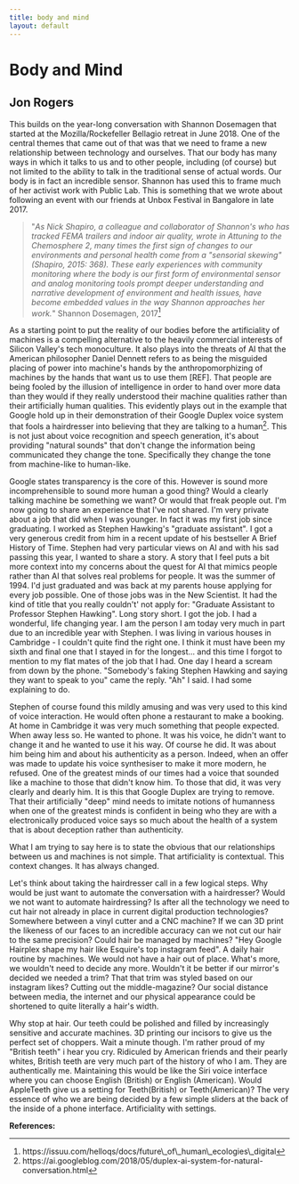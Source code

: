 ```yaml
--- 
title: body and mind
layout: default 
---
```


# Body and Mind
## Jon Rogers

This builds on the year-long conversation with Shannon Dosemagen that started at the Mozilla/Rockefeller Bellagio retreat in June 2018. One of the central themes that came out of that was that we need to frame a new relationship between technology and ourselves. That our body has many ways in which it talks to us and to other people, including (of course) but not limited to the ability to talk in the traditional sense of actual words. Our body is in fact an incredible sensor. Shannon has used this to frame much of her activist work with Public Lab. This is something that we wrote about following an event with our friends at Unbox Festival in Bangalore in late 2017.

> "*As Nick Shapiro, a colleague and collaborator of Shannon's who has tracked FEMA trailers and indoor air quality, wrote in Attuning to the Chemosphere 2, many times the first sign of changes to our environments and personal health come from a "sensorial skewing" (Shapiro, 2015: 368). These early experiences with community monitoring where the body is our first form of environmental sensor and analog monitoring tools prompt deeper understanding and narrative development of environment and health issues, have become embedded values in the way Shannon approaches her work.*" 
Shannon Dosemagen, 2017[<sup>1</sup>](#fn1)<a id="fnref1"></a>

As a starting point to put the reality of our bodies before the artificiality of machines is a compelling alternative to the heavily commercial interests of Silicon Valley's tech monoculture. It also plays into the threats of AI that the American philosopher Daniel Dennett refers to as being the misguided placing of power into machine's hands by the anthropomorphizing of machines by the hands that want us to use them \[REF\]. That people are being fooled by the illusion of intelligence in order to hand over more data than they would if they really understood their machine qualities rather than their artificially human qualities. This evidently plays out in the example that Google hold up in their demonstration of their Google Duplex voice system that fools a hairdresser into believing that they are talking to a human[<sup>2</sup>](#fn2)<a id="fnref2"></a>. This is not just about voice recognition and speech generation, it's about providing "natural sounds" that don't change the information being communicated they change the tone. Specifically they change the tone from machine-like to human-like.

Google states transparency is the core of this. However is sound more incomprehensible to sound more human a good thing? Would a clearly talking machine be something we want? Or would that freak people out. I'm now going to share an experience that I've not shared. I'm very private about a job that did when I was younger. In fact it was my first job since graduating. I worked as Stephen Hawking's "graduate assistant". I got a very generous credit from him in a recent update of his bestseller A Brief History of Time. Stephen had very particular views on AI and with his sad passing this year, I wanted to share a story. A story that I feel puts a bit more context into my concerns about the quest for AI that mimics people rather than AI that solves real problems for people. It was the summer of 1994. I'd just graduated and was back at my parents house applying for every job possible. One of those jobs was in the New Scientist. It had the kind of title that you really couldn\'t' not apply for: "Graduate Assistant to Professor Stephen Hawking". Long story short. I got the job. I had a wonderful, life changing year. I am the person I am today very much in part due to an incredible year with Stephen. I was living in various houses in Cambridge - I couldn't quite find the right one. I think it must have been my sixth and final one that I stayed in for the longest... and this time I forgot to mention to my flat mates of the job that I had. One day I heard a scream from down by the phone. "Somebody's faking Stephen Hawking and saying they want to speak to you" came the reply. "Ah" I said. I had some explaining to do.

Stephen of course found this mildly amusing and was very used to this kind of voice interaction. He would often phone a restaurant to make a booking. At home in Cambridge it was very much something that people expected. When away less so. He wanted to phone. It was his voice, he didn\'t want to change it and he wanted to use it his way. Of course he did. It was about him being him and about his authenticity as a person. Indeed, when an offer was made to update his voice synthesiser to make it more modern, he refused. One of the greatest minds of our times had a voice that sounded like a machine to those that didn't know him. To those that did, it was very clearly and dearly him. It is this that Google Duplex are trying to remove. That their artificially "deep" mind needs to imitate notions of humanness when one of the greatest minds is confident in being who they are with a electronically produced voice says so much about the health of a system that is about deception rather than authenticity.

What I am trying to say here is to state the obvious that our relationships between us and machines is not simple. That artificiality is contextual. This context changes. It has always changed.

Let's think about taking the hairdresser call in a few logical steps. Why would be just want to automate the conversation with a hairdresser? Would we not want to automate hairdressing? Is after all the technology we need to cut hair not already in place in current digital production technologies? Somewhere between a vinyl cutter and a CNC machine? If we can 3D print the likeness of our faces to an incredible accuracy can we not cut our hair to the same precision? Could hair be managed by machines? "Hey Google Hairplex shape my hair like Esquire's top instagram feed". A daily hair routine by machines. We would not have a hair out of place. What's more, we wouldn't need to decide any more. Wouldn't it be better if our mirror's decided we needed a trim? That that trim was styled based on our instagram likes? Cutting out the middle-magazine? Our social distance between media, the internet and our physical appearance could be shortened to quite literally a hair's width.

Why stop at hair. Our teeth could be polished and filled by increasingly sensitive and accurate machines. 3D printing our incisors to give us the perfect set of choppers. Wait a minute though. I'm rather proud of my "British teeth" i hear you cry. Ridiculed by American friends and their pearly whites, British teeth are very much part of the history of who I am. They are authentically me. Maintaining this would be like the Siri voice interface where you can choose English (British) or English (American). Would AppleTeeth give us a setting for Teeth(British) or Teeth(American)? The very essence of who we are being decided by a few simple sliders at the back of the inside of a phone interface. Artificiality with settings.

**References:**
<hr>
<ol>
<li id="fn1">https://issuu.com/helloqs/docs/future\_of\_human\_ecologies\_digital<a href="#fnref1">↩</a></li>
<li id="fn1">https://ai.googleblog.com/2018/05/duplex-ai-system-for-natural-conversation.html<a href="#fnref1">↩</a></li>
</ol>
